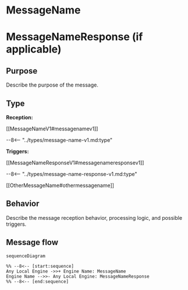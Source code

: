 <div class="message" markdown>


# MessageName
# MessageNameResponse (if applicable)

## Purpose

<!-- --8<-- [start:purpose] -->
Describe the purpose of the message.
<!-- --8<-- [end:purpose] -->

## Type

<!--
Link to the types of received and triggered messages.

Reception:
- Link to the latest version of the type that corresponds to the message.

Triggers:
- Request-Response pattern:
  - link to response type and include the type definition
  - see MessageNameResponseV1 below
- Other patterns:
  - list of messages that may be triggered, link to the message (not to the type, and no includes)
  - see OtherMessageName below
-->

<!-- --8<-- [start:type] -->
**Reception:**

[[MessageNameV1#messagenamev1]]

--8<-- "../types/message-name-v1.md:type"

**Triggers:**

[[MessageNameResponseV1#messagenameresponsev1]]

--8<-- "../types/message-name-response-v1.md:type"

[[OtherMessageName#othermessagename]]
<!-- --8<-- [end:type] -->

## Behavior

<!-- --8<-- [start:behavior] -->
Describe the message reception behavior, processing logic, and possible triggers.
<!-- --8<-- [end:behavior] -->

## Message flow

<!-- --8<-- [start:messages] -->
```mermaid
sequenceDiagram

%% --8<-- [start:sequence]
Any Local Engine ->>+ Engine Name: MessageName
Engine Name -->>- Any Local Engine: MessageNameResponse
%% --8<-- [end:sequence]
```
<!-- --8<-- [end:messages] -->

</div>
